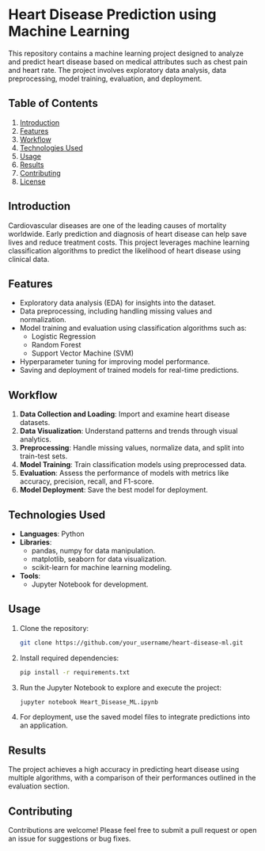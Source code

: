 


# Heart Disease Prediction using Machine Learning

This repository contains a machine learning project designed to analyze and predict heart disease based on medical attributes such as chest pain and heart rate. The project involves exploratory data analysis, data preprocessing, model training, evaluation, and deployment.

## Table of Contents

1. [Introduction](#introduction)
2. [Features](#features)
3. [Workflow](#workflow)
4. [Technologies Used](#technologies-used)
5. [Usage](#usage)
6. [Results](#results)
7. [Contributing](#contributing)
8. [License](#license)

## Introduction

Cardiovascular diseases are one of the leading causes of mortality worldwide. Early prediction and diagnosis of heart disease can help save lives and reduce treatment costs. This project leverages machine learning classification algorithms to predict the likelihood of heart disease using clinical data.

## Features

- Exploratory data analysis (EDA) for insights into the dataset.
- Data preprocessing, including handling missing values and normalization.
- Model training and evaluation using classification algorithms such as:
  - Logistic Regression
  - Random Forest
  - Support Vector Machine (SVM)
- Hyperparameter tuning for improving model performance.
- Saving and deployment of trained models for real-time predictions.

## Workflow

1. **Data Collection and Loading**: Import and examine heart disease datasets.
2. **Data Visualization**: Understand patterns and trends through visual analytics.
3. **Preprocessing**: Handle missing values, normalize data, and split into train-test sets.
4. **Model Training**: Train classification models using preprocessed data.
5. **Evaluation**: Assess the performance of models with metrics like accuracy, precision, recall, and F1-score.
6. **Model Deployment**: Save the best model for deployment.

## Technologies Used

- **Languages**: Python
- **Libraries**:
  - pandas, numpy for data manipulation.
  - matplotlib, seaborn for data visualization.
  - scikit-learn for machine learning modeling.
- **Tools**:
  - Jupyter Notebook for development.

## Usage

1. Clone the repository:
   ```bash
   git clone https://github.com/your_username/heart-disease-ml.git
   ```

2. Install required dependencies:
   ```bash
   pip install -r requirements.txt
   ```

3. Run the Jupyter Notebook to explore and execute the project:
   ```bash
   jupyter notebook Heart_Disease_ML.ipynb
   ```

4. For deployment, use the saved model files to integrate predictions into an application.

## Results

The project achieves a high accuracy in predicting heart disease using multiple algorithms, with a comparison of their performances outlined in the evaluation section.

## Contributing

Contributions are welcome! Please feel free to submit a pull request or open an issue for suggestions or bug fixes.



